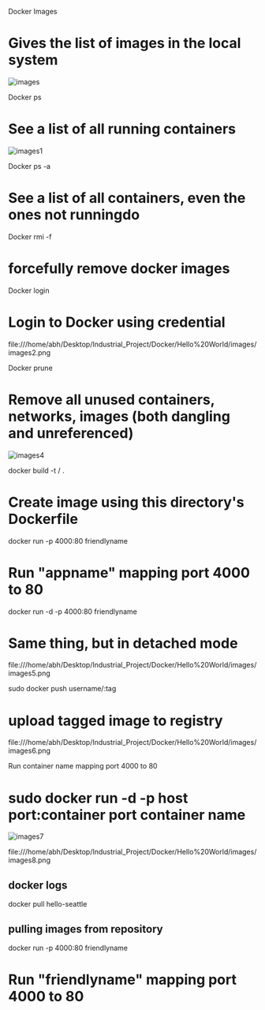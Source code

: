 Docker Images
# Gives the list of images in the local system
![images](https://user-images.githubusercontent.com/62017340/195981460-f83909ae-ed9a-4212-a044-1bb568e78c22.png)


Docker ps
# See a list of all running containers
![images1](https://user-images.githubusercontent.com/62017340/195981471-3a0cbb04-f85c-488e-8c9e-924309c7aeb2.png)

Docker ps -a
# See a list of all containers, even the ones not runningdo


Docker rmi -f <images names>
# forcefully remove docker images


Docker login
# Login to Docker using credential
 file:///home/abh/Desktop/Industrial_Project/Docker/Hello%20World/images/images2.png

Docker prune
# Remove all unused containers, networks, images (both dangling and unreferenced)
![images4](https://user-images.githubusercontent.com/62017340/195981502-a38f1275-8090-47a7-b75f-15c0c8832a07.png)


docker build -t <username>/<appname> .
# Create image using this directory's Dockerfile
docker run -p 4000:80 friendlyname
# Run "appname" mapping port 4000 to 80
docker run -d -p 4000:80 friendlyname
# Same thing, but in detached mode
 file:///home/abh/Desktop/Industrial_Project/Docker/Hello%20World/images/images5.png

sudo docker push username/<appname>:tag
# upload tagged image to registry
 file:///home/abh/Desktop/Industrial_Project/Docker/Hello%20World/images/images6.png

Run container name mapping port 4000 to 80
# sudo docker run -d -p host port:container port container name

![images7](https://user-images.githubusercontent.com/62017340/195981536-97bb8ee3-982e-46a3-b897-032cd26bc558.png)

 file:///home/abh/Desktop/Industrial_Project/Docker/Hello%20World/images/images8.png

## docker logs


docker pull hello-seattle
## pulling images from repository


docker run -p 4000:80 friendlyname
# Run "friendlyname" mapping port 4000 to 80
